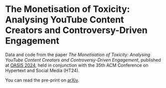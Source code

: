 # The Monetisation of Toxicity: Analysing YouTube Content Creators and Controversy-Driven Engagement

Data and code from the paper _The Monetisation of Toxicity: Analysing YouTube Content Creators and Controversy-Driven Engagement_, published at [OASIS 2024](https://sites.google.com/unipi.it/oasis2024/home), held in conjunction with the 35th ACM Conference on Hypertext and Social Media (HT24).

You can read the pre-print on [arXiv](https://arxiv.org/pdf/2408.00534).
